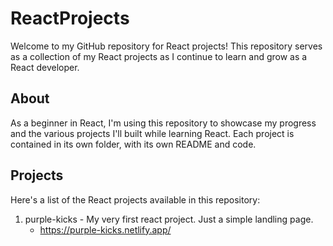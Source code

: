 # ReactProjects

Welcome to my GitHub repository for React projects! This repository serves as a collection of my React projects as I continue to learn and grow as a React developer.

## About

As a beginner in React, I'm using this repository to showcase my progress and the various projects I'll built while learning React. Each project is contained in its own folder, with its own README and code.

## Projects

Here's a list of the React projects available in this repository:

1. purple-kicks - My very first react project. Just a simple landling page.
   - https://purple-kicks.netlify.app/
